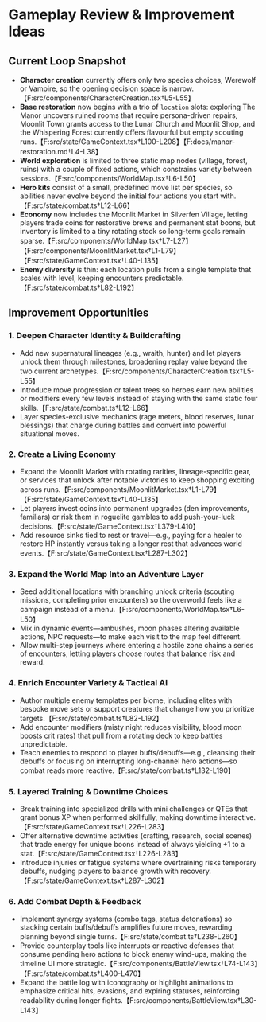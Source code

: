 # Gameplay Review & Improvement Ideas

## Current Loop Snapshot
- **Character creation** currently offers only two species choices, Werewolf or Vampire, so the opening decision space is narrow.【F:src/components/CharacterCreation.tsx†L5-L55】
- **Base restoration** now begins with a trio of `location` slots: exploring The Manor uncovers ruined rooms that require persona-driven repairs, Moonlit Town grants access to the Lunar Church and Moonlit Shop, and the Whispering Forest currently offers flavourful but empty scouting runs.【F:src/state/GameContext.tsx†L100-L208】【F:docs/manor-restoration.md†L4-L38】
- **World exploration** is limited to three static map nodes (village, forest, ruins) with a couple of fixed actions, which constrains variety between sessions.【F:src/components/WorldMap.tsx†L6-L50】
- **Hero kits** consist of a small, predefined move list per species, so abilities never evolve beyond the initial four actions you start with.【F:src/state/combat.ts†L12-L66】
- **Economy** now includes the Moonlit Market in Silverfen Village, letting players trade coins for restorative brews and permanent stat boons, but inventory is limited to a tiny rotating stock so long-term goals remain sparse.【F:src/components/WorldMap.tsx†L7-L27】【F:src/components/MoonlitMarket.tsx†L1-L79】【F:src/state/GameContext.tsx†L40-L135】
- **Enemy diversity** is thin: each location pulls from a single template that scales with level, keeping encounters predictable.【F:src/state/combat.ts†L82-L192】

## Improvement Opportunities

### 1. Deepen Character Identity & Buildcrafting
- Add new supernatural lineages (e.g., wraith, hunter) and let players unlock them through milestones, broadening replay value beyond the two current archetypes.【F:src/components/CharacterCreation.tsx†L5-L55】
- Introduce move progression or talent trees so heroes earn new abilities or modifiers every few levels instead of staying with the same static four skills.【F:src/state/combat.ts†L12-L66】
- Layer species-exclusive mechanics (rage meters, blood reserves, lunar blessings) that charge during battles and convert into powerful situational moves.

### 2. Create a Living Economy
- Expand the Moonlit Market with rotating rarities, lineage-specific gear, or services that unlock after notable victories to keep shopping exciting across runs.【F:src/components/MoonlitMarket.tsx†L1-L79】【F:src/state/GameContext.tsx†L40-L135】
- Let players invest coins into permanent upgrades (den improvements, familiars) or risk them in roguelite gambles to add push-your-luck decisions.【F:src/state/GameContext.tsx†L379-L410】
- Add resource sinks tied to rest or travel—e.g., paying for a healer to restore HP instantly versus taking a longer rest that advances world events.【F:src/state/GameContext.tsx†L287-L302】

### 3. Expand the World Map Into an Adventure Layer
- Seed additional locations with branching unlock criteria (scouting missions, completing prior encounters) so the overworld feels like a campaign instead of a menu.【F:src/components/WorldMap.tsx†L6-L50】
- Mix in dynamic events—ambushes, moon phases altering available actions, NPC requests—to make each visit to the map feel different.
- Allow multi-step journeys where entering a hostile zone chains a series of encounters, letting players choose routes that balance risk and reward.

### 4. Enrich Encounter Variety & Tactical AI
- Author multiple enemy templates per biome, including elites with bespoke move sets or support creatures that change how you prioritize targets.【F:src/state/combat.ts†L82-L192】
- Add encounter modifiers (misty night reduces visibility, blood moon boosts crit rates) that pull from a rotating deck to keep battles unpredictable.
- Teach enemies to respond to player buffs/debuffs—e.g., cleansing their debuffs or focusing on interrupting long-channel hero actions—so combat reads more reactive.【F:src/state/combat.ts†L132-L190】

### 5. Layered Training & Downtime Choices
- Break training into specialized drills with mini challenges or QTEs that grant bonus XP when performed skillfully, making downtime interactive.【F:src/state/GameContext.tsx†L226-L283】
- Offer alternative downtime activities (crafting, research, social scenes) that trade energy for unique boons instead of always yielding +1 to a stat.【F:src/state/GameContext.tsx†L226-L283】
- Introduce injuries or fatigue systems where overtraining risks temporary debuffs, nudging players to balance growth with recovery.【F:src/state/GameContext.tsx†L287-L302】

### 6. Add Combat Depth & Feedback
- Implement synergy systems (combo tags, status detonations) so stacking certain buffs/debuffs amplifies future moves, rewarding planning beyond single turns.【F:src/state/combat.ts†L238-L260】
- Provide counterplay tools like interrupts or reactive defenses that consume pending hero actions to block enemy wind-ups, making the timeline UI more strategic.【F:src/components/BattleView.tsx†L74-L143】【F:src/state/combat.ts†L400-L470】
- Expand the battle log with iconography or highlight animations to emphasize critical hits, evasions, and expiring statuses, reinforcing readability during longer fights.【F:src/components/BattleView.tsx†L30-L143】
